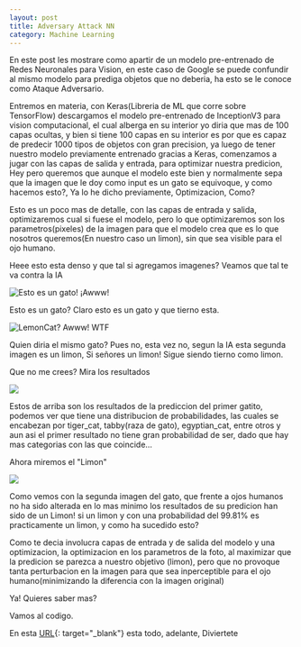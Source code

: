 ```yaml
---
layout: post
title: Adversary Attack NN
category: Machine Learning
---
```


En este post les mostrare como apartir de un modelo pre-entrenado de Redes Neuronales para Vision, en este caso de Google se puede confundir al mismo modelo para prediga objetos que no deberia, ha esto se le conoce como Ataque Adversario.

Entremos en materia, con Keras(Libreria de ML que corre sobre TensorFlow) descargamos el modelo pre-entrenado de InceptionV3 para vision computacional, el cual alberga en su interior yo diria que mas de 100 capas ocultas, y bien si tiene 100 capas en su interior es por que es capaz de predecir 1000 tipos de objetos con gran precision, ya luego de tener nuestro modelo previamente entrenado gracias a Keras, comenzamos a jugar con las capas de salida y entrada, para optimizar nuestra predicion, Hey pero queremos que aunque el modelo este bien y normalmente sepa que la imagen que le doy como input es un gato se equivoque, y como hacemos esto?, Ya lo he dicho previamente, Optimizacion, Como?

Esto es un poco mas de detalle, con las capas de entrada y salida, optimizaremos cual si fuese el modelo, pero lo que optimizaremos son los parametros(pixeles) de la imagen para que el modelo crea que es lo que nosotros queremos(En nuestro caso un limon), sin que sea visible para el ojo humano.

Heee esto esta denso y que tal si agregamos imagenes? Veamos que tal te va contra la IA

![Esto es un gato! ¡Awww!](/uploads/cat.jpg "Esto es un gato! ¡Awww!")

Esto es un gato? Claro esto es un gato y que tierno esta.

![](/uploads/hacked.png "LemonCat? Awww! WTF")

Quien diria el mismo gato? Pues no, esta vez no, segun la IA esta segunda imagen es un limon, Si se&ntilde;ores un limon! Sigue siendo tierno como limon.

Que no me crees? Mira los resultados

![](/uploads/screenshot-2018-07-06-google-colaboratory1.png)

Estos de arriba son los resultados de la prediccion del primer gatito, podemos ver que tiene una distribucion de probabilidades, las cuales se encabezan por tiger\_cat, tabby(raza de gato), egyptian\_cat, entre otros y aun asi el primer resultado no tiene gran probabilidad de ser, dado que hay mas categorias con las que coincide…

Ahora miremos el "Limon"

![](/uploads/screenshot-2018-07-06-google-colaboratory2.png)

Como vemos con la segunda imagen del gato, que frente a ojos humanos no ha sido alterada en lo mas minimo los resultados de su predicion han sido de un Limon! si un limon y con una probabilidad del 99.81% es practicamente un limon, y como ha sucedido esto?

Como te decia involucra capas de entrada y de salida del modelo y una optimizacion, la optimizacion en los parametros de la foto, al maximizar que la predicion se parezca a nuestro objetivo (limon), pero que no provoque tanta perturbacion en la imagen para que sea inperceptible para el ojo humano(minimizando la diferencia con la imagen original)

Ya! Quieres saber mas?

Vamos al codigo.

En esta [URL](https://colab.research.google.com/drive/1Zy5Lg1EicoVu-jcUBUZAkK8Phfp11p_k){: target="_blank"} esta todo, adelante, Diviertete

&nbsp;